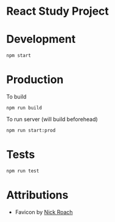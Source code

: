 # React Study Project

# Development

```
npm start
```

# Production

To build
```
npm run build
```

To run server (will build beforehead)
```
npm run start:prod
```


# Tests

```
npm run test
```

# Attributions
 - Favicon by [Nick Roach](http://www.elegantthemes.com/)